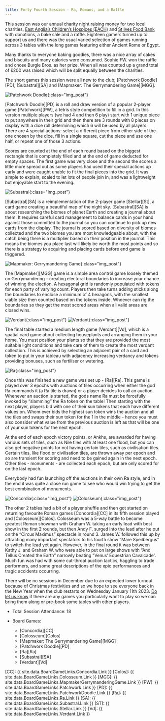 ```yaml
---
title: Forty Fourth Session - Ra, Romans, and a Raffle
---
```


This session was our annual charity night raising money for two local charities, [East Anglia’s Children’s Hospices (EACH)][Each] and [St Ives Food Bank][StIFB] with donations, a bake sale and a raffle.
Eighteen gamers turned up to support us and there was the usual varied selection of games running across 3 tables with the long games featuring either Ancient Rome or Egypt.

Many thanks to everyone baking goodies, there was a nice array of cakes and biscuits and many calories were consumed.
Sophie FW. won the raffle and chose Burgle Bros. as her prize.
When all was counted up a grand total of £200 was raised which will be split equally between the charities.

The short games this session were all new to the club; [Patchwork Doodle][PD], [Subastral][SA] and [Mapmaker: The Gerrymandering Game][MGG].

![Patchwork Doodle](/images/posts/2022_11_30/PatchworkDoodle01.jpg "Patchwork Doodle"){:class="img_post"}

[Patchwork Doodle][PD] is a roll and draw version of a popular 2-player game [Patchwork][PW], a tetris style competition to fill in a grid.
In this version multiple players (we had 4 and then 6 play) start with 1 unique piece to put anywhere in their grid and then there are 3 rounds with 8 pieces on display with a dice roll determining which 6 will be used by all players.
There are 4 special actions: select a different piece from either side of the one chosen by the dice, fill in a single square, cut the piece and use one half, or repeat one of those 3 actions.

Scores are counted at the end of each round based on the biggest rectangle that is completely filled and at the end of game deducted for empty spaces.
The first game was very close and the second the scores a little more spread out as some players had used their special actions up early and were caught unable to fit the final pieces into the grid.
It was simple to explain, scaled to let lots of people join in, and was a lightweight but enjoyable start to the evening.

![Subastral](/images/posts/2022_11_30/Subastral01.jpg "Subastral"){:class="img_post"}

[Subastral][SA] is a reimplementation of the 2-player game [Stellar][St], a card game creating a beautiful map of the night sky.
[Subastral][SA] is about researching the biomes of planet Earth and creating a journal about them.
It requires careful card management to balance cards in your hand against those committed to the journal so you can continue to pick up new cards from the display.
The journal is scored based on diversity of biomes collected and the two biomes you are most knowledgeable about, with the catch being there is a multiplier based on their position in the journal.
This means the biomes you place last will likely be worth the most points and so there is a strategy to acquiring and placing cards before end game is triggered.

![Mapmaker: Gerrymandering Game](/images/posts/2022_11_30/Gerrymandering01.jpg "Mapamker: Gerrymandering Game"){:class="img_post"}

The [Mapmaker][MGG] game is a simple area control game loosely themed on Gerrymandering - creating electoral boundaries to increase your chance of winning the election.
A hexagonal grid is randomly populated with tokens for each party of varying count.
Players then take turns adding sticks along the boundaries to enclose a minimum of 4 hexagons, with the smallest viable size then counted based on the tokens inside.
Whoever can rig the boundaries so they get the most scored areas when all valid areas are closed wins.

![Verdant](/images/posts/2022_11_30/Verdant01.jpg "Verdant"){:class="img_post"}
![Verdant](/images/posts/2022_11_30/Verdant02.jpg "Verdant"){:class="img_post"}

The final table started a medium length game [Verdant][Vd], which is a spatial card game about collecting houseplants and arranging them in your home.
You must position your plants so that they are provided the most suitable light conditions and take care of them to create the most verdant collection.
This is achieved by selecting an adjacent pair of a card and token to put in your tableau with adjacency increasing verdancy and tokens providing bonuses, such as fertiliser or watering.

![Ra](/images/posts/2022_11_30/Ra01.jpg "Ra"){:class="img_post"}

Once this was finished a new game was set up - [Ra][Ra].
This game is played over 3 epochs with auctions of tiles occurring when either the god Ra commands it (a Ra tile is drawn) or a player decides to call an auction.
Whenever an auction is started, the gods name Ra must be forcefully invoked by “slamming” the Ra token on the table!
Then starting with the next player, players bid with one of their sun tokens that each have different values on.
Whom ever bids the highest sun token wins the auction and all the tiles and swaps their sun token for the 1 in the middle - hence you must also consider what value from the previous auction is left as that will be one of your sun tokens for the next epoch.

At the end of each epoch victory points, or Ankhs, are awarded for having various sets of tiles, such as Nile tiles with at least one flood, but you can also get negative points for not having certain tiles, such as civilisation tiles.
Certain tiles, like flood or civilisation tiles, are thrown away per epoch and so are transient for scoring and need to be gained again in the next epoch.
Other tiles - monuments - are collected each epoch, but are only scored for on the last epoch.

Everybody had fun launching off the auctions in their own Ra style, and in the end it was quite a close run game to see who would win trying to get the best combination of monuments.

![Concordia](/images/posts/2022_11_30/Concordia01.jpg "Concordia"){:class="img_post"}
![Colosseum](/images/posts/2022_11_30/Colosseum01.jpg "Colosseum"){:class="img_post"}

The other 2 tables had a bit of a player shuffle and then got started on returning favourite Roman games [Concordia][CC] in its fifth session played and [Colosseum][Colos].
Colosseum was a 5-way battle to become greatest Roman showman with Graham W. taking an early lead with best show in the first 2 rounds, but then Andy F. surged into the lead after he put on the “Circus Maximus” spectacle in round 3.
James W. followed this up by attracting many important spectators to his fourth show “Mare Speilbergus” to switch the lead yet again.
However, in the final round it was between Kathy J. and Graham W. who were able to put on large shows with “And Tellus Created the Earth” narrowly beating “Venus’ Equestrian Cavalcade”.
Much fun was had with some cut-throat auction tactics, haggling to trade performers, and some great descriptions of the epic performances and tragic accidents occurring.

There will be no sessions in December due to an expected lower turnout because of Christmas festivities and so we hope to see everyone back in the New Year when the club restarts on Wednesday January 11th 2023.
[Do let us know][Contact] if there are any games you particularly want to play so we can bring them along or pre-book some tables with other players.

* Total Session Attendance: 18
* Board Games:

	* [Concordia][CC]
	* [Colosseum][Colos]
	* [Mapmaker: The Gerrymandering Game][MGG]
	* [Patchwork Doodle][PD]
	* [Ra][Ra]
	* [Subastral][SA]
	* [Verdant][Vd]


[CC]: {{ site.data.BoardGameLinks.Concordia.Link }}
[Colos]: {{ site.data.BoardGameLinks.Colosseum.Link }}
[MGG]: {{ site.data.BoardGameLinks.MapmakerGerrymanderingGame.Link }}
[PW]: {{ site.data.BoardGameLinks.Patchwork.Link }}
[PD]: {{ site.data.BoardGameLinks.PatchworkDoodle.Link }}
[Ra]: {{ site.data.BoardGameLinks.Ra.Link }}
[SA]: {{ site.data.BoardGameLinks.Subastral.Link }}
[ST]: {{ site.data.BoardGameLinks.Stellar.Link }}
[Vd]: {{ site.data.BoardGameLinks.Verdant.Link }}

[Contact]: /Contact.html
[Each]: https://www.each.org.uk/
[StIFB]: https://www.stivesparishchurch.org.uk/foodbank/